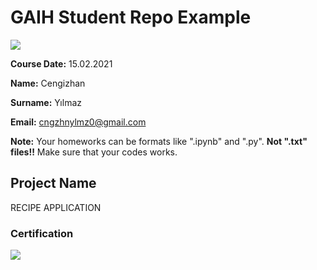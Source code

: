 # GAIH Student Repo Example
![](main/logo.png)

**Course Date:** 15.02.2021  

**Name:** Cengizhan

**Surname:** Yılmaz

**Email:** cngzhnylmz0@gmail.com  

**Note:** Your homeworks can be formats like ".ipynb" and ".py". **Not ".txt" files!!** Make sure that your codes works.  

## Project Name
RECIPE APPLICATION


### Certification
![](img/certificate_ex.png)

